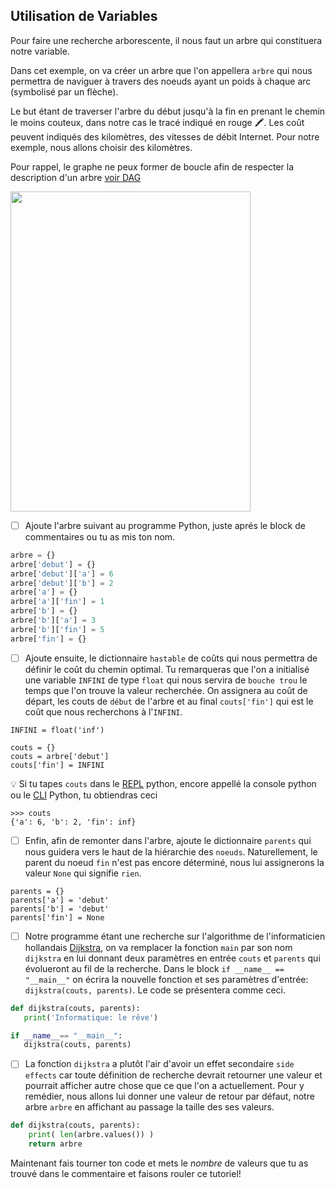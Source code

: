 ## Utilisation de Variables

Pour faire une recherche arborescente, il nous faut un arbre qui constituera notre variable.

Dans cet exemple, on va créer un arbre que l'on appellera `arbre` qui nous permettra de naviguer à travers des noeuds ayant un poids à chaque arc (symbolisé par un flèche). 

Le but étant de traverser l'arbre du début jusqu'à la fin en prenant le chemin le moins couteux, dans notre cas le tracé indiqué en rouge :crayon:. Les coût peuvent indiqués des kilomètres, des vitesses de débit Internet. Pour notre exemple, nous allons choisir des kilomètres.

Pour rappel, le graphe ne peux former de boucle afin de respecter la description d'un arbre [voir DAG](https://en.wikipedia.org/wiki/Directed_acyclic_graph)

<img src="https://user-images.githubusercontent.com/62551735/79170355-2027ed80-7dbd-11ea-8a80-3871a0d40ab0.png" width="384" height="512"></img>

- [ ] Ajoute l'arbre suivant au programme Python, juste aprés le block de commentaires ou tu as mis ton nom.

```python
arbre = {}
arbre['debut'] = {}
arbre['debut']['a'] = 6
arbre['debut']['b'] = 2
arbre['a'] = {}
arbre['a']['fin'] = 1
arbre['b'] = {}
arbre['b']['a'] = 3
arbre['b']['fin'] = 5
arbre['fin'] = {}
```

- [ ] Ajoute ensuite, le dictionnaire `hastable` de coûts qui nous permettra de définir le coût du chemin optimal. Tu remarqueras que l'on a initialisé une variable `INFINI` de type `float` qui nous servira de `bouche trou` le temps que l'on trouve la valeur recherchée. On assignera au coût de départ, les couts de `début` de l'arbre et au final `couts['fin']` qui est le coût que nous recherchons à l'`INFINI`.

```
INFINI = float('inf')

couts = {}
couts = arbre['debut']
couts['fin'] = INFINI
```

:bulb: Si tu tapes `couts` dans le [REPL](https://en.wikipedia.org/wiki/Read%E2%80%93eval%E2%80%93print_loop) python, encore appellé la console python ou le [CLI](https://en.wikipedia.org/wiki/Command-line_interface) Python, tu obtiendras ceci 

```
>>> couts
{'a': 6, 'b': 2, 'fin': inf}
```

- [ ] Enfin, afin de remonter dans l'arbre, ajoute le dictionnaire `parents` qui nous guidera vers le haut de la hiérarchie des `noeuds`. Naturellement, le parent du noeud `fin` n'est pas encore déterminé, nous lui assignerons la valeur `None` qui signifie `rien`. 

```
parents = {}
parents['a'] = 'debut'
parents['b'] = 'debut'
parents['fin'] = None
```

- [ ] Notre programme étant une recherche sur l'algorithme de l'informaticien hollandais [Dijkstra](https://fr.wikipedia.org/wiki/Edsger_Dijkstra), on va remplacer la fonction `main` par son nom `dijkstra` en lui donnant deux paramètres en entrée `couts` et `parents` qui évolueront au fil de la recherche. Dans le block `if __name__ == "__main__"` on écrira la nouvelle fonction et ses paramètres d'entrée: `dijkstra(couts, parents)`. Le code se présentera comme ceci.

```python
def dijkstra(couts, parents):
   print('Informatique: le rêve')

if __name__== "__main__":
   dijkstra(couts, parents)
```

- [ ] La fonction `dijkstra` a plutôt l'air d'avoir un effet secondaire `side effects` car toute définition de recherche devrait retourner une valeur et pourrait afficher autre chose que ce que l'on a actuellement. Pour y remédier, nous allons lui donner une valeur de retour par défaut, notre arbre `arbre` en affichant au passage la taille des ses valeurs.

```python
def dijkstra(couts, parents):
    print( len(arbre.values()) )
    return arbre
```

Maintenant fais tourner ton code et mets le *nombre* de valeurs que tu as trouvé dans le commentaire et faisons rouler ce tutoriel!
